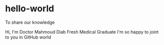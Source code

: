 # hello-world
To share our knowledge 

Hi, 
I'm Doctor Mahmoud Diab
Fresh Medical Graduate
I'm so happy to joint to you in GitHub world
